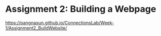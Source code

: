 # Assignment 2: Building a Webpage


https://pangnasun.github.io/ConnectionsLab/Week-1/Assignment2_BuildWebsite/
